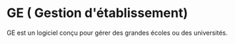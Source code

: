 # GE ( Gestion d'établissement)
GE est un logiciel conçu pour gérer des grandes écoles ou des universités.
